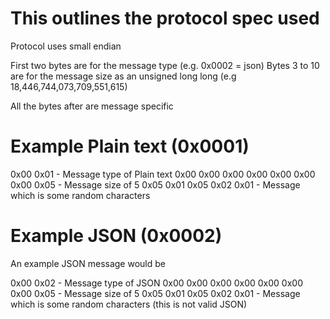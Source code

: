 # This outlines the protocol spec used
Protocol uses small endian

First two bytes are for the message type (e.g. 0x0002 = json)
Bytes 3 to 10 are for the message size as an unsigned long long (e.g 18,446,744,073,709,551,615)

All the bytes after are message specific

# Example Plain text (0x0001)
0x00 0x01 - Message type of Plain text
0x00 0x00 0x00 0x00 0x00 0x00 0x00 0x05 - Message size of 5
0x05 0x01 0x05 0x02 0x01 - Message which is some random characters


# Example JSON (0x0002)
An example JSON message would be 

0x00 0x02 - Message type of JSON
0x00 0x00 0x00 0x00 0x00 0x00 0x00 0x05 - Message size of 5
0x05 0x01 0x05 0x02 0x01 - Message which is some random characters (this is not valid JSON)
